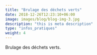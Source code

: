 ```yaml
---
title: "Brulage des déchets verts"
date: 2018-12-26T12:23:10+06:00
image: images/blog/blog-img-3.jpg
description: "this is meta description"
type: "infos_pratiques"
weight: 4
---
```


Brulage des déchets verts.
